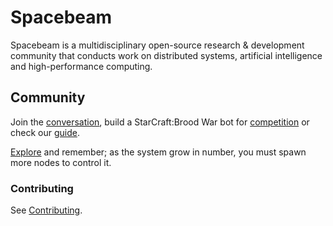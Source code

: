 # Spacebeam

Spacebeam is a multidisciplinary open-source research & development community that conducts work on distributed systems, artificial intelligence and high-performance computing.

## Community
Join the [conversation](https://discord.com/invite/SFpVE5Z), build a StarCraft:Brood War bot for [competition](https://torchup.org) or check our [guide](https://github.com/spacebeam/guide/wiki). 

[Explore](https://spacebeam.org) and remember; as the system grow in number, you must spawn more nodes to control it.

### Contributing

See [Contributing](CONTRIBUTING.md).
